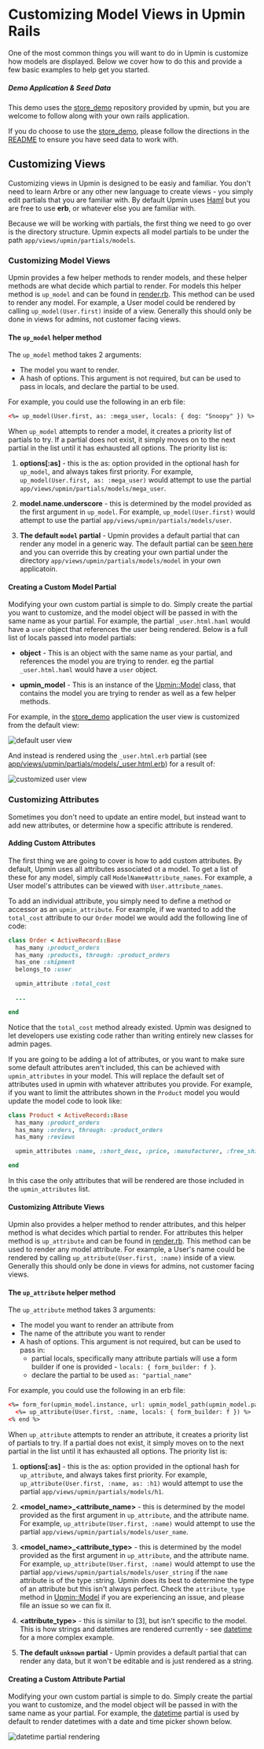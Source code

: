 # Customizing Model Views in Upmin Rails

One of the most common things you will want to do in Upmin is customize how models are displayed. Below we cover how to do this and provide a few basic examples to help get you started.

##### Demo Application & Seed Data

This demo uses the [store_demo](https://github.com/upmin/store_demo) repository provided by upmin, but you are welcome to follow along with your own rails application.

If you do choose to use the [store_demo](https://github.com/upmin/store_demo), please follow the directions in the [README](https://github.com/upmin/store_demo/blob/master/README.md) to ensure you have seed data to work with.


## Customizing Views

Customizing views in Upmin is designed to be easiy and familiar. You don't need to learn Arbre or any other new language to create views - you simply edit partials that you are familiar with. By default Upmin uses [Haml](http://haml.info/) but you are free to use **erb**, or whatever else you are familiar with.

Because we will be working with partials, the first thing we need to go over is the directory structure. Upmin expects all model partials to be under the path `app/views/upmin/partials/models`.


### Customizing Model Views

Upmin provides a few helper methods to render models, and these helper methods are what decide which partial to render. For models this helper method is `up_model` and can be found in [render.rb](../lib/upmin/railties/render.rb). This method can be used to render any model. For example, a User model could be rendered by calling `up_model(User.first)` inside of a view. Generally this should only be done in views for admins, not customer facing views.


#### The `up_model` helper method

The `up_model` method takes 2 arguments:

- The model you want to render.
- A hash of options. This argument is not required, but can be used to pass in locals, and declare the partial to be used.

For example, you could use the following in an erb file:

```html
<%= up_model(User.first, as: :mega_user, locals: { dog: "Snoopy" }) %>
```

When `up_model` attempts to render a model, it creates a priority list of partials to try. If a partial does not exist, it simply moves on to the next partial in the list until it has exhausted all options. The priority list is:

1. **options[:as]** - this is the as: option provided in the optional hash for `up_model`, and always takes first priority. For example, `up_model(User.first, as: :mega_user)` would attempt to use the partial `app/views/upmin/partials/models/mega_user`.

2. **model.name.underscore** - this is determined by the model provided as the first argument in `up_model`. For example, `up_model(User.first)` would attempt to use the partial `app/views/upmin/partials/models/user`.

3. **The default `model` partial** - Upmin provides a default partial that can render any model in a generic way. The default partial can be [seen here](../app/views/upmin/partials/models/_model.html.haml) and you can override this by creating your own partial under the directory `app/views/upmin/partials/models/model` in your own applicatoin.


#### Creating a Custom Model Partial

Modifying your own custom partial is simple to do. Simply create the partial you want to customize, and the model object will be passed in with the same name as your partial. For example, the partial `_user.html.haml` would have a `user` object that references the user being rendered. Below is a full list of locals passed into model partials:

- **object** - This is an object with the same name as your partial, and references the model you are trying to render. eg the partial `_user.html.haml` would have a `user` object.

- **upmin_model** - This is an instance of the [Upmin::Model](../lib/upmin/model.rb) class, that contains the model you are trying to render as well as a few helper methods.


For example, in the [store_demo](https://github.com/upmin/store_demo) application the user view is customized from the default view:

![default user view](assets/default_user_view.png)

And instead is rendered using the `_user.html.erb` partial (see [app/views/upmin/partials/models/_user.html.erb](https://github.com/upmin/store_demo/blob/app/views/upmin/partials/models/_user.html.erb)) for a result of:

![customized user view](assets/updated_user_view.png)




### Customizing Attributes

Sometimes you don't need to update an entire model, but instead want to add new attributes, or determine how a specific attribute is rendered.


#### Adding Custom Attributes

The first thing we are going to cover is how to add custom attributes. By default, Upmin uses all attributes associated ot a model. To get a list of these for any model, simply call `ModelName#attribute_names`. For example, a User model's attributes can be viewed with `User.attribute_names`.


To add an individual attribute, you simply need to define a method or accessor as an `upmin_attribute`. For example, if we wanted to add the `total_cost` attribute to our `Order` model we would add the following line of code:

```ruby
class Order < ActiveRecord::Base
  has_many :product_orders
  has_many :products, through: :product_orders
  has_one :shipment
  belongs_to :user

  upmin_attribute :total_cost

  ...

end
```

Notice that the `total_cost` method already existed. Upmin was designed to let developers use existing code rather than writing entirely new classes for admin pages.


If you are going to be adding a lot of attributes, or you want to make sure some default attributes aren't included, this can be achieved with `upmin_attributes` in your model. This will replace the default set of attributes used in upmin with whatever attributes you provide. For example, if you want to limit the attributes shown in the `Product` model you would update the model code to look like:

```ruby
class Product < ActiveRecord::Base
  has_many :product_orders
  has_many :orders, through: :product_orders
  has_many :reviews

  upmin_attributes :name, :short_desc, :price, :manufacturer, :free_shipping

end
```

In this case the only attributes that will be rendered are those included in the `upmin_attributes` list.



#### Customizing Attribute Views

Upmin also provides a helper method to render attributes, and this helper method is what decides which partial to render. For attributes this helper method is `up_attribute` and can be found in [render.rb](../lib/upmin/railties/render.rb). This method can be used to render any model attribute. For example, a User's name could be rendered by calling `up_attribute(User.first, :name)` inside of a view. Generally this should only be done in views for admins, not customer facing views.


#### The `up_attribute` helper method

The `up_attribute` method takes 3 arguments:

- The model you want to render an attribute from
- The name of the attribute you want to render
- A hash of options. This argument is not required, but can be used to pass in:
  - partial locals, specifically many attribute partials will use a form builder if one is provided - `locals: { form_builder: f }`.
  - declare the partial to be used `as: "partial_name"`

For example, you could use the following in an erb file:

```html
<%= form_for(upmin_model.instance, url: upmin_model_path(upmin_model.path_hash), html: { method: :put }) do |f| %>
  <%= up_attribute(User.first, :name, locals: { form_builder: f }) %>
<% end %>
```

When `up_attribute` attempts to render an attribute, it creates a priority list of partials to try. If a partial does not exist, it simply moves on to the next partial in the list until it has exhausted all options. The priority list is:

1. **options[:as]** - this is the as: option provided in the optional hash for `up_attribute`, and always takes first priority. For example, `up_attribute(User.first, :name, as: :h1)` would attempt to use the partial `app/views/upmin/partials/models/h1`.

2. **<model_name>_<attribute_name>** - this is determined by the model provided as the first argument in `up_attribute`, and the attribute name. For example, `up_attribute(User.first, :name)` would attempt to use the partial `app/views/upmin/partials/models/user_name`.

3. **<model_name>_<attribute_type>** - this is determined by the model provided as the first argument in `up_attribute`, and the attribute name. For example, `up_attribute(User.first, :name)` would attempt to use the partial `app/views/upmin/partials/models/user_string` if the `name` attribute is of the type :string. Upmin does its best to determine the type of an attribute but this isn't always perfect. Check the `attribute_type` method in [Upmin::Model](../lib/upmin/model.rb) if you are experiencing an issue, and please file an issue so we can fix it.

4. **<attribute_type>** - this is similar to [3], but isn't specific to the model. This is how strings and datetimes are rendered currently - see [datetime](../app/views/upmin/partials/attributes/_datetime.html.haml) for a more complex example.

5. **The default `unknown` partial** - Upmin provides a default partial that can render any data, but it won't be editable and is just rendered as a string.



#### Creating a Custom Attribute Partial

Modifying your own custom partial is simple to do. Simply create the partial you want to customize, and the model object will be passed in with the same name as your partial. For example, the [datetime](../app/views/upmin/partials/attributes/_datetime.html.haml) partial is used by default to render datetimes with a date and time picker shown below.

![datetime partial rendering](assets/datetime_partial.png)
